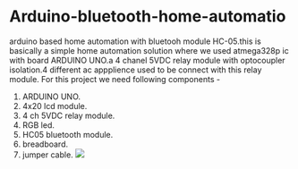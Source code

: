 # Arduino-bluetooth-home-automatio
arduino based home automation with bluetooh module HC-05.this is basically a simple home automation solution where we used atmega328p ic with board ARDUINO UNO.a 4 chanel 5VDC relay module with optocoupler isolation.4 different ac appplience used to be connect with this relay module.
For this project we need following components -
1. ARDUINO UNO.
2. 4x20 lcd module.
3. 4 ch 5VDC relay module.
4. RGB led.
5. HC05 bluetooth module.
6. breadboard.
7. jumper cable.
![](testing20%circuit.JPG)

